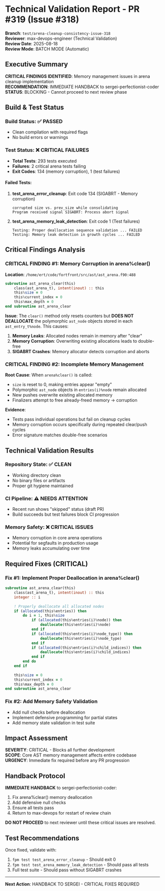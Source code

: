 # Technical Validation Report - PR #319 (Issue #318)

**Branch**: `test/arena-cleanup-consistency-issue-318`  
**Reviewer**: max-devops-engineer (Technical Validation)  
**Review Date**: 2025-08-18  
**Review Mode**: BATCH MODE (Automatic)

## Executive Summary

**CRITICAL FINDINGS IDENTIFIED**: Memory management issues in arena cleanup implementation  
**RECOMMENDATION**: IMMEDIATE HANDBACK to sergei-perfectionist-coder  
**STATUS**: BLOCKING - Cannot proceed to next review phase

## Build & Test Status

### Build Status: ✅ PASSED
- Clean compilation with required flags
- No build errors or warnings

### Test Status: ❌ CRITICAL FAILURES
- **Total Tests**: 293 tests executed
- **Failures**: 2 critical arena tests failing
- **Exit Codes**: 134 (memory corruption), 1 (test failures)

#### Failed Tests:
1. **test_arena_error_cleanup**: Exit code 134 (SIGABRT - Memory corruption)
   ```
   corrupted size vs. prev_size while consolidating
   Program received signal SIGABRT: Process abort signal
   ```
   
2. **test_arena_memory_leak_detection**: Exit code 1 (Test failures)
   ```
   Testing: Proper deallocation sequence validation ... FAILED
   Testing: Memory leak detection in growth cycles ... FAILED
   ```

## Critical Findings Analysis

### CRITICAL FINDING #1: Memory Corruption in arena%clear()

**Location**: `/home/ert/code/fortfront/src/ast/ast_arena.f90:488`

```fortran
subroutine ast_arena_clear(this)
    class(ast_arena_t), intent(inout) :: this
    this%size = 0
    this%current_index = 0
    this%max_depth = 0
end subroutine ast_arena_clear
```

**Issue**: The `clear()` method only resets counters but **DOES NOT DEALLOCATE** the polymorphic `ast_node` objects stored in each `ast_entry_t%node`. This causes:

1. **Memory Leaks**: Allocated nodes remain in memory after "clear"
2. **Memory Corruption**: Overwriting existing allocations leads to double-free
3. **SIGABRT Crashes**: Memory allocator detects corruption and aborts

### CRITICAL FINDING #2: Incomplete Memory Management

**Root Cause**: When `arena%clear()` is called:
- `size` is reset to 0, making entries appear "empty"
- Polymorphic `ast_node` objects in `entries(i)%node` remain allocated
- New pushes overwrite existing allocated memory
- Finalizers attempt to free already-freed memory → corruption

**Evidence**: 
- Tests pass individual operations but fail on cleanup cycles
- Memory corruption occurs specifically during repeated clear/push cycles
- Error signature matches double-free scenarios

## Technical Validation Results

### Repository State: ✅ CLEAN
- Working directory clean
- No binary files or artifacts
- Proper git hygiene maintained

### CI Pipeline: ⚠️ NEEDS ATTENTION
- Recent run shows "skipped" status (draft PR)
- Build succeeds but test failures block CI progression

### Memory Safety: ❌ CRITICAL ISSUES
- Memory corruption in core arena operations
- Potential for segfaults in production usage
- Memory leaks accumulating over time

## Required Fixes (CRITICAL)

### Fix #1: Implement Proper Deallocation in arena%clear()
```fortran
subroutine ast_arena_clear(this)
    class(ast_arena_t), intent(inout) :: this
    integer :: i
    
    ! Properly deallocate all allocated nodes
    if (allocated(this%entries)) then
        do i = 1, this%size
            if (allocated(this%entries(i)%node)) then
                deallocate(this%entries(i)%node)
            end if
            if (allocated(this%entries(i)%node_type)) then
                deallocate(this%entries(i)%node_type)
            end if
            if (allocated(this%entries(i)%child_indices)) then
                deallocate(this%entries(i)%child_indices)
            end if
        end do
    end if
    
    this%size = 0
    this%current_index = 0
    this%max_depth = 0
end subroutine ast_arena_clear
```

### Fix #2: Add Memory Safety Validation
- Add null checks before deallocation
- Implement defensive programming for partial states
- Add memory state validation in test suite

## Impact Assessment

**SEVERITY**: CRITICAL - Blocks all further development  
**SCOPE**: Core AST memory management affects entire codebase  
**URGENCY**: Immediate fix required before any PR progression  

## Handback Protocol

**IMMEDIATE HANDBACK** to sergei-perfectionist-coder:
1. Fix arena%clear() memory deallocation
2. Add defensive null checks  
3. Ensure all tests pass
4. Return to max-devops for restart of review chain

**DO NOT PROCEED** to next reviewer until these critical issues are resolved.

## Test Recommendations

Once fixed, validate with:
1. `fpm test test_arena_error_cleanup` - Should exit 0
2. `fpm test test_arena_memory_leak_detection` - Should pass all tests
3. Full test suite - Should pass without SIGABRT crashes

---
**Next Action**: HANDBACK TO SERGEI - CRITICAL FIXES REQUIRED